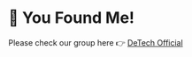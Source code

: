 # 🎉 You Found Me!

Please check our group here 👉 [DeTech Official](https://github.com/detech-official)  
